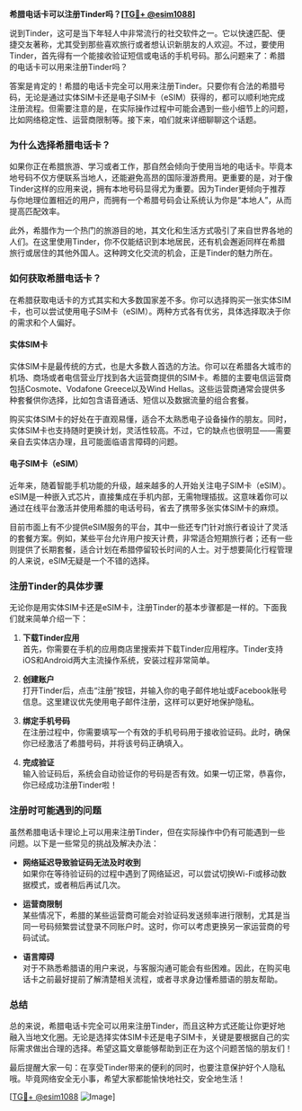 **希腊电话卡可以注册Tinder吗？[[TG💪+ @esim1088](https://t.me/s/esim1088)]**

说到Tinder，这可是当下年轻人中非常流行的社交软件之一。它以快速匹配、便捷交友著称，尤其受到那些喜欢旅行或者想认识新朋友的人欢迎。不过，要使用Tinder，首先得有一个能接收验证短信或电话的手机号码。那么问题来了：希腊的电话卡可以用来注册Tinder吗？

答案是肯定的！希腊的电话卡完全可以用来注册Tinder。只要你有合法的希腊号码，无论是通过实体SIM卡还是电子SIM卡（eSIM）获得的，都可以顺利地完成注册流程。但需要注意的是，在实际操作过程中可能会遇到一些小细节上的问题，比如网络稳定性、运营商限制等。接下来，咱们就来详细聊聊这个话题。

### **为什么选择希腊电话卡？**
如果你正在希腊旅游、学习或者工作，那自然会倾向于使用当地的电话卡。毕竟本地号码不仅方便联系当地人，还能避免高昂的国际漫游费用。更重要的是，对于像Tinder这样的应用来说，拥有本地号码显得尤为重要。因为Tinder更倾向于推荐与你地理位置相近的用户，而拥有一个希腊号码会让系统认为你是“本地人”，从而提高匹配效率。

此外，希腊作为一个热门的旅游目的地，其文化和生活方式吸引了来自世界各地的人们。在这里使用Tinder，你不仅能结识到本地居民，还有机会邂逅同样在希腊旅行或居住的其他外国人。这种跨文化交流的机会，正是Tinder的魅力所在。

### **如何获取希腊电话卡？**
在希腊获取电话卡的方式其实和大多数国家差不多。你可以选择购买一张实体SIM卡，也可以尝试使用电子SIM卡（eSIM）。两种方式各有优劣，具体选择取决于你的需求和个人偏好。

#### **实体SIM卡**
实体SIM卡是最传统的方式，也是大多数人首选的方法。你可以在希腊各大城市的机场、商场或者电信营业厅找到各大运营商提供的SIM卡。希腊的主要电信运营商包括Cosmote、Vodafone Greece以及Wind Hellas。这些运营商通常会提供多种套餐供你选择，比如包含语音通话、短信以及数据流量的组合套餐。

购买实体SIM卡的好处在于直观易懂，适合不太熟悉电子设备操作的朋友。同时，实体SIM卡也支持随时更换计划，灵活性较高。不过，它的缺点也很明显——需要亲自去实体店办理，且可能面临语言障碍的问题。

#### **电子SIM卡（eSIM）**
近年来，随着智能手机功能的升级，越来越多的人开始关注电子SIM卡（eSIM）。eSIM是一种嵌入式芯片，直接集成在手机内部，无需物理插拔。这意味着你可以通过在线平台激活并使用希腊的电话号码，省去了携带多张实体SIM卡的麻烦。

目前市面上有不少提供eSIM服务的平台，其中一些还专门针对旅行者设计了灵活的套餐方案。例如，某些平台允许用户按天计费，非常适合短期旅行者；还有一些则提供了长期套餐，适合计划在希腊停留较长时间的人士。对于想要简化行程管理的人来说，eSIM无疑是一个不错的选择。

### **注册Tinder的具体步骤**
无论你是用实体SIM卡还是eSIM卡，注册Tinder的基本步骤都是一样的。下面我们就来简单介绍一下：

1. **下载Tinder应用**  
   首先，你需要在手机的应用商店里搜索并下载Tinder应用程序。Tinder支持iOS和Android两大主流操作系统，安装过程非常简单。

2. **创建账户**  
   打开Tinder后，点击“注册”按钮，并输入你的电子邮件地址或Facebook账号信息。这里建议优先使用电子邮件注册，这样可以更好地保护隐私。

3. **绑定手机号码**  
   在注册过程中，你需要填写一个有效的手机号码用于接收验证码。此时，确保你已经激活了希腊号码，并将该号码正确填入。

4. **完成验证**  
   输入验证码后，系统会自动验证你的号码是否有效。如果一切正常，恭喜你，你已经成功注册Tinder啦！

### **注册时可能遇到的问题**
虽然希腊电话卡理论上可以用来注册Tinder，但在实际操作中仍有可能遇到一些问题。以下是一些常见的挑战及解决办法：

- **网络延迟导致验证码无法及时收到**  
  如果你在等待验证码的过程中遇到了网络延迟，可以尝试切换Wi-Fi或移动数据模式，或者稍后再试几次。

- **运营商限制**  
  某些情况下，希腊的某些运营商可能会对验证码发送频率进行限制，尤其是当同一号码频繁尝试登录不同账户时。这时，你可以考虑更换另一家运营商的号码试试。

- **语言障碍**  
  对于不熟悉希腊语的用户来说，与客服沟通可能会有些困难。因此，在购买电话卡之前最好提前了解清楚相关流程，或者寻求身边懂希腊语的朋友帮助。

### **总结**
总的来说，希腊电话卡完全可以用来注册Tinder，而且这种方式还能让你更好地融入当地文化圈。无论是选择实体SIM卡还是电子SIM卡，关键是要根据自己的实际需求做出合理的选择。希望这篇文章能够帮助到正在为这个问题苦恼的朋友们！

最后提醒大家一句：在享受Tinder带来的便利的同时，也要注意保护好个人隐私哦。毕竟网络安全无小事，希望大家都能愉快地社交，安全地生活！

[[TG💪+ @esim1088](https://t.me/s/esim1088) ![Image](https://i.postimg.cc/4NQfJmqS/Snipaste-2025-05-13-00-14-12.png)]